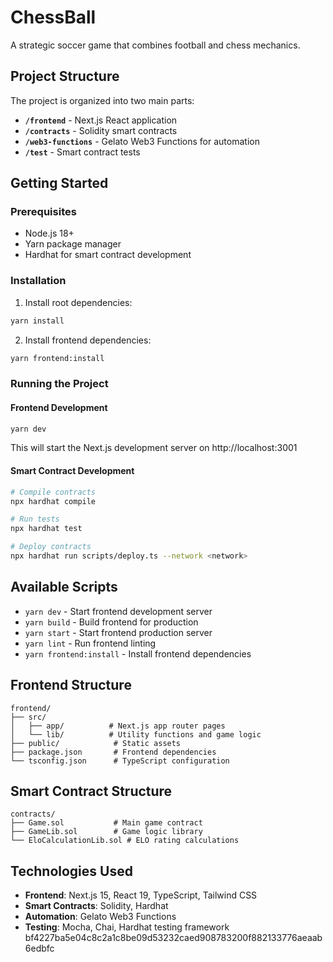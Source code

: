 # ChessBall

A strategic soccer game that combines football and chess mechanics.

## Project Structure

The project is organized into two main parts:

- **`/frontend`** - Next.js React application
- **`/contracts`** - Solidity smart contracts
- **`/web3-functions`** - Gelato Web3 Functions for automation
- **`/test`** - Smart contract tests

## Getting Started

### Prerequisites

- Node.js 18+ 
- Yarn package manager
- Hardhat for smart contract development

### Installation

1. Install root dependencies:
```bash
yarn install
```

2. Install frontend dependencies:
```bash
yarn frontend:install
```

### Running the Project

#### Frontend Development
```bash
yarn dev
```
This will start the Next.js development server on http://localhost:3001

#### Smart Contract Development
```bash
# Compile contracts
npx hardhat compile

# Run tests
npx hardhat test

# Deploy contracts
npx hardhat run scripts/deploy.ts --network <network>
```

## Available Scripts

- `yarn dev` - Start frontend development server
- `yarn build` - Build frontend for production
- `yarn start` - Start frontend production server
- `yarn lint` - Run frontend linting
- `yarn frontend:install` - Install frontend dependencies

## Frontend Structure

```
frontend/
├── src/
│   ├── app/          # Next.js app router pages
│   └── lib/          # Utility functions and game logic
├── public/            # Static assets
├── package.json       # Frontend dependencies
└── tsconfig.json      # TypeScript configuration
```

## Smart Contract Structure

```
contracts/
├── Game.sol           # Main game contract
├── GameLib.sol        # Game logic library
└── EloCalculationLib.sol # ELO rating calculations
```

## Technologies Used

- **Frontend**: Next.js 15, React 19, TypeScript, Tailwind CSS
- **Smart Contracts**: Solidity, Hardhat
- **Automation**: Gelato Web3 Functions
- **Testing**: Mocha, Chai, Hardhat testing framework
bf4227ba5e04c8c2a1c8be09d53232caed908783200f882133776aeaab6edbfc